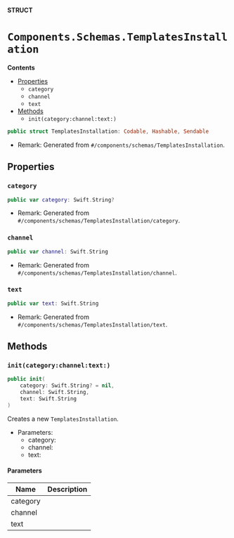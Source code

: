 **STRUCT**

# `Components.Schemas.TemplatesInstallation`

**Contents**

- [Properties](#properties)
  - `category`
  - `channel`
  - `text`
- [Methods](#methods)
  - `init(category:channel:text:)`

```swift
public struct TemplatesInstallation: Codable, Hashable, Sendable
```

- Remark: Generated from `#/components/schemas/TemplatesInstallation`.

## Properties
### `category`

```swift
public var category: Swift.String?
```

- Remark: Generated from `#/components/schemas/TemplatesInstallation/category`.

### `channel`

```swift
public var channel: Swift.String
```

- Remark: Generated from `#/components/schemas/TemplatesInstallation/channel`.

### `text`

```swift
public var text: Swift.String
```

- Remark: Generated from `#/components/schemas/TemplatesInstallation/text`.

## Methods
### `init(category:channel:text:)`

```swift
public init(
    category: Swift.String? = nil,
    channel: Swift.String,
    text: Swift.String
)
```

Creates a new `TemplatesInstallation`.

- Parameters:
  - category:
  - channel:
  - text:

#### Parameters

| Name | Description |
| ---- | ----------- |
| category |  |
| channel |  |
| text |  |